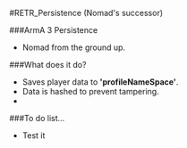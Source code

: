 #RETR_Persistence (Nomad's successor)

###ArmA 3 Persistence
 - Nomad from the ground up.

###What does it do?
 - Saves player data to **'profileNameSpace'**.
 - Data is hashed to prevent tampering.
 -

###To do list...
 - Test it

 
